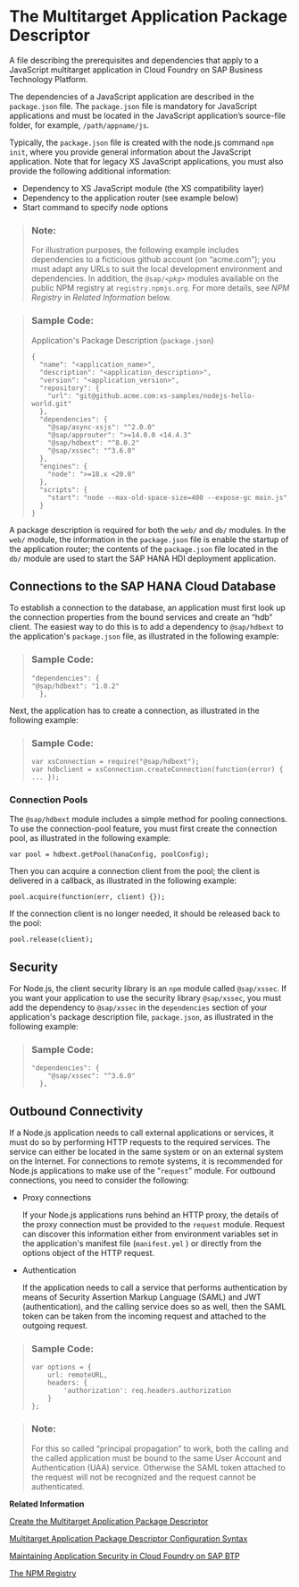 <!-- loio0818c567204440e1861e3a664f75eec7 -->

# The Multitarget Application Package Descriptor

A file describing the prerequisites and dependencies that apply to a JavaScript multitarget application in Cloud Foundry on SAP Business Technology Platform.

The dependencies of a JavaScript application are described in the `package.json` file. The `package.json` file is mandatory for JavaScript applications and must be located in the JavaScript application’s source-file folder, for example, `/path/appname/js`.

Typically, the `package.json` file is created with the node.js command `npm init`, where you provide general information about the JavaScript application. Note that for legacy XS JavaScript applications, you must also provide the following additional information:

-   Dependency to XS JavaScript module \(the XS compatibility layer\)
-   Dependency to the application router \(see example below\)
-   Start command to specify node options

> ### Note:  
> For illustration purposes, the following example includes dependencies to a ficticious github account \(on “acme.com”\); you must adapt any URLs to suit the local development environment and dependencies. In addition, the <code>@sap/<i class="varname">&lt;pkg&gt;</i></code> modules available on the public NPM registry at `registry.npmjs.org`. For more details, see *NPM Registry* in *Related Information* below.

> ### Sample Code:  
> Application's Package Description \(`package.json`\)
> 
> ```
> {
>   "name": "<application_name>",
>   "description": "<application_description>",
>   "version": "<application_version>",
>   "repository": {
>     "url": "git@github.acme.com:xs-samples/nodejs-hello-world.git"
>   },
>   "dependencies": {
>     "@sap/async-xsjs": "^2.0.0"
>     "@sap/approuter": ">=14.0.0 <14.4.3"
>     "@sap/hdbext": "^8.0.2"
>     "@sap/xssec": "^3.6.0"
>   },
>   "engines": {
>     "node": ">=18.x <20.0"
>   },
>   "scripts": {
>     "start": "node --max-old-space-size=400 --expose-gc main.js"
>   }
> }
> 
> ```

A package description is required for both the `web/` and `db/` modules. In the `web/` module, the information in the `package.json` file is enable the startup of the application router; the contents of the `package.json` file located in the `db/` module are used to start the SAP HANA HDI deployment application.



## Connections to the SAP HANA Cloud Database

To establish a connection to the database, an application must first look up the connection properties from the bound services and create an “hdb” client. The easiest way to do this is to add a dependency to `@sap/hdbext` to the application's `package.json` file, as illustrated in the following example:

> ### Sample Code:  
> ```
> "dependencies": {
> "@sap/hdbext": "1.0.2"
>   },
> ```

Next, the application has to create a connection, as illustrated in the following example:

> ### Sample Code:  
> ```
> var xsConnection = require("@sap/hdbext");
> var hdbclient = xsConnection.createConnection(function(error) { ... });
> ```



### Connection Pools

The `@sap/hdbext` module includes a simple method for pooling connections. To use the connection-pool feature, you must first create the connection pool, as illustrated in the following example:

```
var pool = hdbext.getPool(hanaConfig, poolConfig);
```

Then you can acquire a connection client from the pool; the client is delivered in a callback, as illustrated in the following example:

```
pool.acquire(function(err, client) {}); 
```

If the connection client is no longer needed, it should be released back to the pool:

```
pool.release(client);
```



## Security

For Node.js, the client security library is an `npm` module called `@sap/xssec`. If you want your application to use the security library `@sap/xssec`, you must add the dependency to `@sap/xssec` in the `dependencies` section of your application's package description file, `package.json`, as illustrated in the following example:

> ### Sample Code:  
> ```
> "dependencies": {
>     "@sap/xssec": "^3.6.0"
>   },
> 
> ```



## Outbound Connectivity

If a Node.js application needs to call external applications or services, it must do so by performing HTTP requests to the required services. The service can either be located in the same system or on an external system on the Internet. For connections to remote systems, it is recommended for Node.js applications to make use of the “`request`” module. For outbound connections, you need to consider the following:

-   Proxy connections

    If your Node.js applications runs behind an HTTP proxy, the details of the proxy connection must be provided to the `request` module. Request can discover this information either from environment variables set in the application's manifest file \(`manifest.yml` \) or directly from the options object of the HTTP request.

-   Authentication

    If the application needs to call a service that performs authentication by means of Security Assertion Markup Language \(SAML\) and JWT \(authentication\), and the calling service does so as well, then the SAML token can be taken from the incoming request and attached to the outgoing request.


> ### Sample Code:  
> ```
> var options = {
>     url: remoteURL,
>     headers: {
>         'authorization': req.headers.authorization
>     }
> };
> 
> ```

> ### Note:  
> For this so called “principal propagation” to work, both the calling and the called application must be bound to the same User Account and Authentication \(UAA\) service. Otherwise the SAML token attached to the request will not be recognized and the request cannot be authenticated.

**Related Information**  


[Create the Multitarget Application Package Descriptor](create-the-multitarget-application-package-descriptor-0b0ed18.md "The package descriptor defines a JavaScript application's design-time and run-time dependencies in Cloud Foundry.")

[Multitarget Application Package Descriptor Configuration Syntax](multitarget-application-package-descriptor-configuration-syntax-a4a91b5.md "The package descriptor defines the prerequisites and dependencies that apply to packages in a JavaScript multitarget application deployed in the Cloud Foundry run time.")

[Maintaining Application Security in Cloud Foundry on SAP BTP](../100-HANA-Cloud-DB-Dev-Security/maintaining-application-security-in-cloud-foundry-on-sap-btp-35d910e.md "Set up the security components required in the context of multitarget applications on SAP BTP .")

[The NPM Registry](the-npm-registry-726e5d4.md "The public NPM registry includes SAP Node.js modules for use by application developers.")

